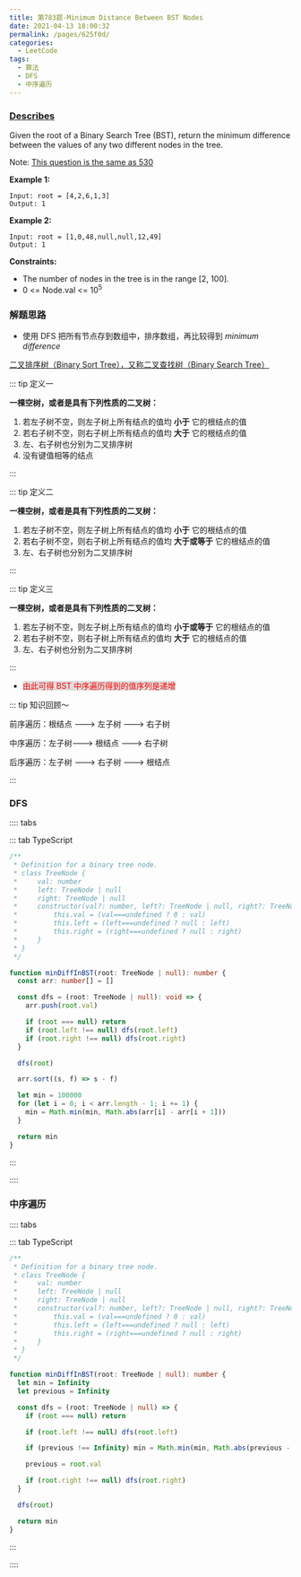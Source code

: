 ```yaml
---
title: 第783题-Minimum Distance Between BST Nodes
date: 2021-04-13 18:00:32
permalink: /pages/625f0d/
categories:
  - LeetCode
tags:
  - 算法
  - DFS
  - 中序遍历
---
```


### [Describes](https://leetcode-cn.com/problems/minimum-distance-between-bst-nodes/)

Given the <span class="span-shadow">root</span> of a Binary Search Tree (BST), return the minimum difference between the values of any two different nodes in the tree.

Note: [This question is the same as 530](https://leetcode.com/problems/minimum-absolute-difference-in-bst/)

<!-- more -->

**Example 1:**

```
Input: root = [4,2,6,1,3]
Output: 1
```

**Example 2:**

```
Input: root = [1,0,48,null,null,12,49]
Output: 1
```

**Constraints:**

- The number of nodes in the tree is in the range <span class="span-shadow">[2, 100]</span>.
- <span class="span-shadow">0 <= Node.val <= 10<sup>5</sup></span>

### 解题思路

- 使用 DFS 把所有节点存到数组中，排序数组，再比较得到 _minimum difference_

[二叉排序树（Binary Sort Tree），又称二叉查找树（Binary Search Tree）](https://baike.baidu.com/item/%E4%BA%8C%E5%8F%89%E6%8E%92%E5%BA%8F%E6%A0%91?fr=aladdin)

::: tip 定义一

**一棵空树，或者是具有下列性质的二叉树：**

1. 若左子树不空，则左子树上所有结点的值均 **小于** 它的根结点的值
2. 若右子树不空，则右子树上所有结点的值均 **大于** 它的根结点的值
3. 左、右子树也分别为二叉排序树
4. 没有键值相等的结点

:::

::: tip 定义二

**一棵空树，或者是具有下列性质的二叉树：**

1. 若左子树不空，则左子树上所有结点的值均 **小于** 它的根结点的值
2. 若右子树不空，则右子树上所有结点的值均 **大于或等于** 它的根结点的值
3. 左、右子树也分别为二叉排序树

:::

::: tip 定义三

**一棵空树，或者是具有下列性质的二叉树：**

1. 若左子树不空，则左子树上所有结点的值均 **小于或等于** 它的根结点的值
2. 若右子树不空，则右子树上所有结点的值均 **大于** 它的根结点的值
3. 左、右子树也分别为二叉排序树

:::

- <span class="span-shadow" style="background: #ddd; color: red;">由此可得 BST 中序遍历得到的值序列是递增</span>

::: tip 知识回顾～

前序遍历：根结点 ---> 左子树 ---> 右子树

中序遍历：左子树---> 根结点 ---> 右子树

后序遍历：左子树 ---> 右子树 ---> 根结点

:::

### DFS

:::: tabs

::: tab TypeScript

```TypeScript
/**
 * Definition for a binary tree node.
 * class TreeNode {
 *     val: number
 *     left: TreeNode | null
 *     right: TreeNode | null
 *     constructor(val?: number, left?: TreeNode | null, right?: TreeNode | null) {
 *         this.val = (val===undefined ? 0 : val)
 *         this.left = (left===undefined ? null : left)
 *         this.right = (right===undefined ? null : right)
 *     }
 * }
 */

function minDiffInBST(root: TreeNode | null): number {
  const arr: number[] = []

  const dfs = (root: TreeNode | null): void => {
    arr.push(root.val)

    if (root === null) return
    if (root.left !== null) dfs(root.left)
    if (root.right !== null) dfs(root.right)
  }

  dfs(root)

  arr.sort((s, f) => s - f)

  let min = 100000
  for (let i = 0; i < arr.length - 1; i += 1) {
    min = Math.min(min, Math.abs(arr[i] - arr[i + 1]))
  }

  return min
}
```

:::

::::

### 中序遍历

:::: tabs

::: tab TypeScript

```TypeScript
/**
 * Definition for a binary tree node.
 * class TreeNode {
 *     val: number
 *     left: TreeNode | null
 *     right: TreeNode | null
 *     constructor(val?: number, left?: TreeNode | null, right?: TreeNode | null) {
 *         this.val = (val===undefined ? 0 : val)
 *         this.left = (left===undefined ? null : left)
 *         this.right = (right===undefined ? null : right)
 *     }
 * }
 */

function minDiffInBST(root: TreeNode | null): number {
  let min = Infinity
  let previous = Infinity

  const dfs = (root: TreeNode | null) => {
    if (root === null) return

    if (root.left !== null) dfs(root.left)

    if (previous !== Infinity) min = Math.min(min, Math.abs(previous - root.val))

    previous = root.val

    if (root.right !== null) dfs(root.right)
  }

  dfs(root)

  return min
}
```

:::

::::
